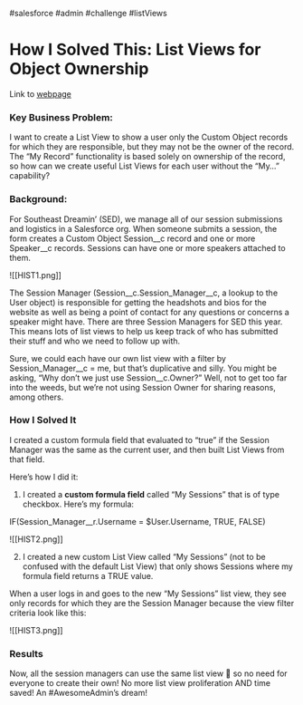 #salesforce #admin #challenge #listViews

# How I Solved This: List Views for Object Ownership
Link to [webpage](https://admin.salesforce.com/blog/2020/how-i-solved-this-list-views-for-object-ownership)

### Key Business Problem:

I want to create a List View to show a user only the Custom Object records for which they are responsible, but they may not be the owner of the record. The “My Record” functionality is based solely on ownership of the record, so how can we create useful List Views for each user without the “My…” capability?

### Background:
For Southeast Dreamin’ (SED), we manage all of our session submissions and logistics in a Salesforce org. When someone submits a session, the form creates a Custom Object Session__c record and one or more Speaker__c records. Sessions can have one or more speakers attached to them.

![[HIST1.png]]

The Session Manager (Session__c.Session_Manager__c, a lookup to the User object) is responsible for getting the headshots and bios for the website as well as being a point of contact for any questions or concerns a speaker might have. There are three Session Managers for SED this year. This means lots of list views to help us keep track of who has submitted their stuff and who we need to follow up with. 

Sure, we could each have our own list view with a filter by Session_Manager__c = me, but that’s duplicative and silly. You might be asking, “Why don’t we just use Session__c.Owner?” Well, not to get too far into the weeds, but we’re not using Session Owner for sharing reasons, among others.

### How I Solved It

I created a custom formula field that evaluated to “true” if the Session Manager was the same as the current user, and then built List Views from that field.

Here’s how I did it:  

1.  I created a **custom formula field** called “My Sessions” that is of type checkbox. Here’s my formula:  

IF(Session_Manager__r.Username = $User.Username, TRUE, FALSE)

![[HIST2.png]]

2. I created a new custom List View called “My Sessions” (not to be confused with the default List View) that only shows Sessions where my formula field returns a TRUE value. 

When a user logs in and goes to the new “My Sessions” list view, they see only records for which they are the Session Manager because the view filter criteria look like this:

![[HIST3.png]]

### Results

Now, all the session managers can use the same list view 🎉 so no need for everyone to create their own! No more list view proliferation AND time saved! An #AwesomeAdmin’s dream!

